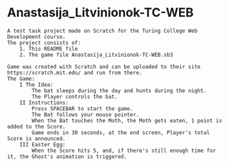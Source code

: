 # Anastasija_Litvinionok-TC-WEB
    A test task project made on Scratch for the Turing College Web Development course.
    The project consists of:
        1. This README file
        2. The game file Anastasija_Litvinionok-TC-WEB.sb3

    Game was created with Scratch and can be uploaded to their site https://scratch.mit.edu/ and run from there.
    The Game:
        I The Idea:
            The bat sleeps during the day and hunts during the night. 
            The Player controls the bat.
        II Instructions:
            Press SPACEBAR to start the game.
            The Bat follows your mouse pointer.
            When the Bat touches the Moth, the Moth gets eaten, 1 point is added to the Score.
            Game ends in 30 seconds, at the end screen, Player's total Score is announced.
        III Easter Egg:
            When the Score hits 5, and, if there's still enough time for it, the Ghost's animation is triggered.
  
